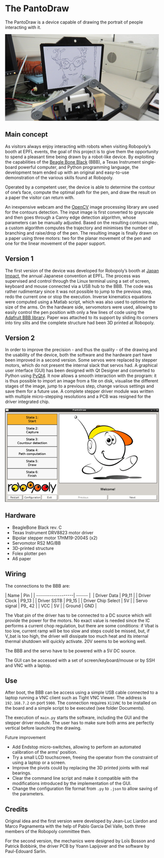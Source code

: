 # The PantoDraw
The PantoDraw is a device capable of drawing the portrait of people interacting with it. 

<img align=“center” src="https://github.com/Robopoly/PantoDraw/blob/version_2/Documents/image_1.JPG" width=“250”>

## Main concept
As visitors always enjoy interacting with robots when visiting Robopoly’s booth at EPFL events, the goal of this project is to give them the opportunity to spend a pleasant time being drawn by a robot-like device. 
By exploiting the capabilities of the [Beagle Bone Black](https://beagleboard.org/black) (BBB), a Texas Instrument single-board powerful computer, and Python programming language, the development team ended up with an original and easy-to-use demonstration of the various skills found at Robopoly.

Operated by a competent user, the device is able to determine the contour of one’s face, compute the optimal path for the pen, and draw the result on a paper the visitor can return with.

An inexpensive webcam and the [OpenCV](http://opencv.org/) image processing library are used for the contours detection. The input image is first converted to grayscale and then goes through a Canny edge detection algorithm, whose parameters can be manually adjusted.
Based on the resulting contours map, a custom algorithm computes the trajectory and minimises the number of branching and raise/drop of the pen.
The resulting image is finally drawn on a paper using three motors: two for the planar movement of the pen and one for the linear movement of the paper support.

## Version 1

The first version of the device was developed for Robopoly’s booth at [Japan Impact](http://www.japan-impact.ch/en/), the annual Japanese convention at EPFL. The process was supervised and control through the Linux terminal using a set of screen, keyboard and mouse connected via a USB hub to the BBB.
The code was rather rudimentary since it was not possible to jump to the previous step, redo the current one or stop the execution. Inverse kinematics equations were computed using a Matlab script, which was also used to optimise the size of the arms.
On the hardware side, servomotors were used, allowing to easily control the pen position with only a few lines of code using the [Adafruit BBB library](https://learn.adafruit.com/setting-up-io-python-library-on-beaglebone-black). Paper was attached to its support by sliding its corners into tiny slits and the complete structure had been 3D printed at Robopoly.

## Version 2

In order to improve the precision - and thus the quality - of the drawing and the usability of the device, both the software and the hardware part have been improved in a second version.
Some servos were replaced by stepper motors, which do not present the internal slack that servos had.
A graphical user interface (GUI) has been designed with Qt Designer and converted to Python using [PyQt4](https://www.riverbankcomputing.com/software/pyqt/intro). It now allows a smooth interaction with the program: it is thus possible to import an image from a file on disk, visualise the different stages of the image, jump to a previous step, change various settings and save them for a future use.
A complete stepper driver module was written with multiple micro-stepping resolutions and a PCB was resigned for the driver integrated chip.

<img align=“center” src="https://github.com/Robopoly/PantoDraw/blob/version_2/GUI_src/gui_screenshot_1.jpg" width=“10”>

## Hardware

* BeagleBone Black rev. C
* Texas Instrument DRV8823 motor driver
* Bipolar stepper motor 17HM19-2004S (x2)
* Servomotor RS2 MG/BB
* 3D-printed structure
* Folex plotter pen
* A6 paper

## Wiring

The connections to the BBB are:

| Name               | Pin    |
| -------------------| ------ | 
| Driver Data        | P9_11  |
| Driver Clock       | P9_13  |
| Driver SSTB        | P9_15  |
| Driver Chip Select | 5V     |
| Servo signal       | P9_ 42 |
| VCC                | 5V     |
| Ground             | GND    |

The Vbat pin of the driver has to be connected to a DC source which will provide the power for the motors. No exact value is needed since the IC performs a current chop regulation, but there are some conditions: if Vbat is too low, current ramp will be too slow and steps could be missed, but, if V_bat is too high, the driver will dissipate too much heat and its internal thermal shutdown will quickly activate. 20V seems to be working well.

The BBB and the servo have to be powered with a 5V DC source.

The GUI can be accessed with a set of screen/keyboard/mouse or by SSH and VNC with a laptop.

## Use

After boot, the BBB can be access using a simple USB cable connected to a laptop running a VNC client such as Tight VNC Viewer. The address is `192.168.7.2` on port `5900`. The connection requires `X11VNC` to be installed on the board and a simple script to be executed (see folder Documents).

The execution of `main.py` starts the software, including the GUI and the stepper driver module. The user has to make sure both arms are perfectly vertical before launching the drawing.

Future improvement

* Add Endstop micro-switches, allowing to perform an automated calibration of the arms’ position.
* Try a small LCD touchscreen, freeing the operator from the constraint of using a laptop or a screen.
* Improve the pivots could by replacing the 3D printed joints with real bearings.
* Clear the command line script and make it compatible with the modifications introduced by the implementation of the GUI.
* Change the configuration file format from `.py` to `.json` to allow saving of the parameters.

## Credits

Original idea and the first version were developed by Jean-Luc Liardon and Marco Pagnamenta with the help of Pablo Garcia Del Valle, both three members of the Robopoly committee then.

For the second version, the mechanics were designed by Loïs Bosson and Patrick Bobbink, the driver PCB by Yoann Lapijover and the software by Paul-Edouard Sarlin.


